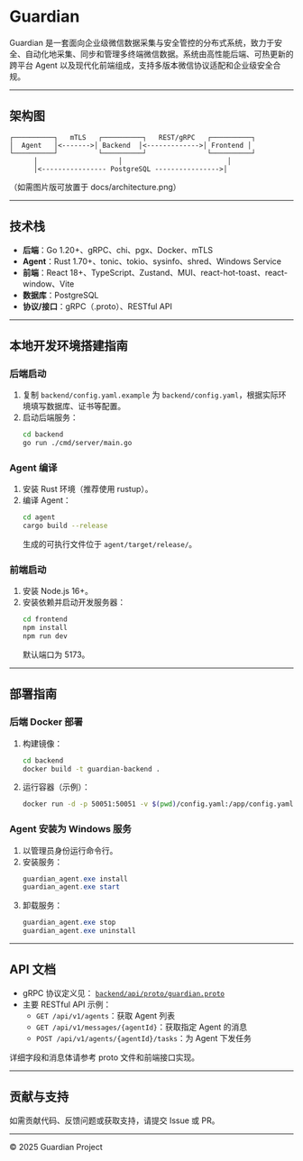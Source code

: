 
# Guardian

Guardian 是一套面向企业级微信数据采集与安全管控的分布式系统，致力于安全、自动化地采集、同步和管理多终端微信数据。系统由高性能后端、可热更新的跨平台 Agent 以及现代化前端组成，支持多版本微信协议适配和企业级安全合规。

---

## 架构图

```
┌──────────┐   mTLS   ┌──────────┐   REST/gRPC   ┌──────────┐
│  Agent   │<------->│ Backend  │<------------->│ Frontend │
└──────────┘          └──────────┘               └──────────┘
      │                    │                          │
      │<---------------- PostgreSQL ---------------->│
```

（如需图片版可放置于 docs/architecture.png）

---

## 技术栈
- **后端**：Go 1.20+、gRPC、chi、pgx、Docker、mTLS
- **Agent**：Rust 1.70+、tonic、tokio、sysinfo、shred、Windows Service
- **前端**：React 18+、TypeScript、Zustand、MUI、react-hot-toast、react-window、Vite
- **数据库**：PostgreSQL
- **协议/接口**：gRPC（.proto）、RESTful API

---

## 本地开发环境搭建指南

### 后端启动
1. 复制 `backend/config.yaml.example` 为 `backend/config.yaml`，根据实际环境填写数据库、证书等配置。
2. 启动后端服务：
   ```bash
   cd backend
   go run ./cmd/server/main.go
   ```

### Agent 编译
1. 安装 Rust 环境（推荐使用 rustup）。
2. 编译 Agent：
   ```bash
   cd agent
   cargo build --release
   ```
   生成的可执行文件位于 `agent/target/release/`。

### 前端启动
1. 安装 Node.js 16+。
2. 安装依赖并启动开发服务器：
   ```bash
   cd frontend
   npm install
   npm run dev
   ```
   默认端口为 5173。

---

## 部署指南

### 后端 Docker 部署
1. 构建镜像：
   ```bash
   cd backend
   docker build -t guardian-backend .
   ```
2. 运行容器（示例）：
   ```bash
   docker run -d -p 50051:50051 -v $(pwd)/config.yaml:/app/config.yaml guardian-backend
   ```

### Agent 安装为 Windows 服务
1. 以管理员身份运行命令行。
2. 安装服务：
   ```powershell
   guardian_agent.exe install
   guardian_agent.exe start
   ```
3. 卸载服务：
   ```powershell
   guardian_agent.exe stop
   guardian_agent.exe uninstall
   ```

---

## API 文档

- gRPC 协议定义见： [`backend/api/proto/guardian.proto`](backend/api/proto/guardian.proto)
- 主要 RESTful API 示例：
  - `GET /api/v1/agents`：获取 Agent 列表
  - `GET /api/v1/messages/{agentId}`：获取指定 Agent 的消息
  - `POST /api/v1/agents/{agentId}/tasks`：为 Agent 下发任务

详细字段和消息体请参考 proto 文件和前端接口实现。

---

## 贡献与支持
如需贡献代码、反馈问题或获取支持，请提交 Issue 或 PR。

---

© 2025 Guardian Project
